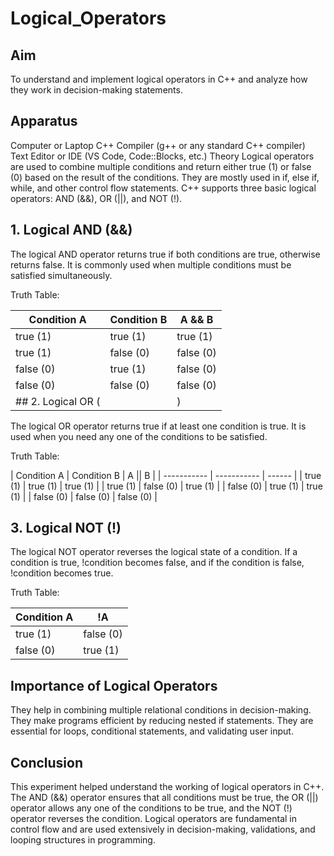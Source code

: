 # Logical_Operators
## Aim
To understand and implement logical operators in C++ and analyze how they work in decision-making statements.

## Apparatus
Computer or Laptop
C++ Compiler (g++ or any standard C++ compiler)
Text Editor or IDE (VS Code, Code::Blocks, etc.)
Theory
Logical operators are used to combine multiple conditions and return either true (1) or false (0) based on the result of the conditions. They are mostly used in if, else if, while, and other control flow statements. C++ supports three basic logical operators: AND (&&), OR (||), and NOT (!).

## 1. Logical AND (&&)
The logical AND operator returns true if both conditions are true, otherwise returns false. It is commonly used when multiple conditions must be satisfied simultaneously.

Truth Table:

| Condition A |	Condition B |	A && B |
| ----------- | ----------- | ------ |
| true (1) |	true (1) |	true (1) |
| true (1) | false (0) |	false (0) |
| false (0) |	true (1) |	false (0) |
| false (0) |	false (0)	| false (0) |
## 2. Logical OR (||)
The logical OR operator returns true if at least one condition is true. It is used when you need any one of the conditions to be satisfied.

Truth Table:

| Condition A |	Condition B	| A || B |
| ----------- | ----------- | ------ |
| true (1) |	true (1) |	true (1) |
| true (1) |	false (0) |	true (1) |
| false (0) |	true (1) |	true (1) |
| false (0) |	false (0) |	false (0) |

## 3. Logical NOT (!)
The logical NOT operator reverses the logical state of a condition. If a condition is true, !condition becomes false, and if the condition is false, !condition becomes true.

Truth Table:

| Condition A |	!A |
| ----------- | -- |
| true (1) |	false (0) |
| false (0) |	true (1) |
## Importance of Logical Operators
They help in combining multiple relational conditions in decision-making.
They make programs efficient by reducing nested if statements.
They are essential for loops, conditional statements, and validating user input.
## Conclusion
This experiment helped understand the working of logical operators in C++. The AND (&&) operator ensures that all conditions must be true, the OR (||) operator allows any one of the conditions to be true, and the NOT (!) operator reverses the condition. Logical operators are fundamental in control flow and are used extensively in decision-making, validations, and looping structures in programming.
